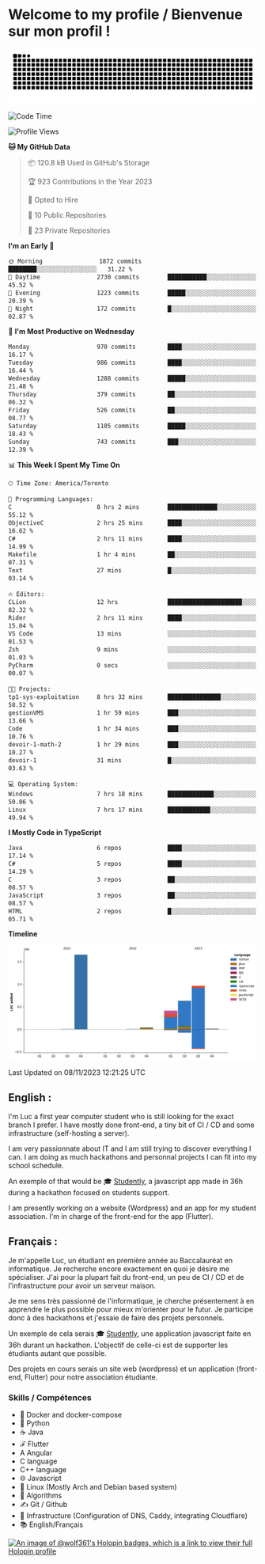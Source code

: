 # Welcome to my profile / Bienvenue sur mon profil !

![snake gif](https://github.com/wolf-361/wolf-361/blob/output/github-contribution-grid-snake.svg)

<!--START_SECTION:waka-->
![Code Time](http://img.shields.io/badge/Code%20Time-446%20hrs%2057%20mins-blue)

![Profile Views](http://img.shields.io/badge/Profile%20Views-0-blue)

**🐱 My GitHub Data** 

> 📦 120.8 kB Used in GitHub's Storage 
 > 
> 🏆 923 Contributions in the Year 2023
 > 
> 💼 Opted to Hire
 > 
> 📜 10 Public Repositories 
 > 
> 🔑 23 Private Repositories 
 > 
**I'm an Early 🐤** 

```text
🌞 Morning                1872 commits        ████████░░░░░░░░░░░░░░░░░   31.22 % 
🌆 Daytime                2730 commits        ███████████░░░░░░░░░░░░░░   45.52 % 
🌃 Evening                1223 commits        █████░░░░░░░░░░░░░░░░░░░░   20.39 % 
🌙 Night                  172 commits         █░░░░░░░░░░░░░░░░░░░░░░░░   02.87 % 
```
📅 **I'm Most Productive on Wednesday** 

```text
Monday                   970 commits         ████░░░░░░░░░░░░░░░░░░░░░   16.17 % 
Tuesday                  986 commits         ████░░░░░░░░░░░░░░░░░░░░░   16.44 % 
Wednesday                1288 commits        █████░░░░░░░░░░░░░░░░░░░░   21.48 % 
Thursday                 379 commits         ██░░░░░░░░░░░░░░░░░░░░░░░   06.32 % 
Friday                   526 commits         ██░░░░░░░░░░░░░░░░░░░░░░░   08.77 % 
Saturday                 1105 commits        █████░░░░░░░░░░░░░░░░░░░░   18.43 % 
Sunday                   743 commits         ███░░░░░░░░░░░░░░░░░░░░░░   12.39 % 
```


📊 **This Week I Spent My Time On** 

```text
🕑︎ Time Zone: America/Toronto

💬 Programming Languages: 
C                        8 hrs 2 mins        ██████████████░░░░░░░░░░░   55.12 % 
ObjectiveC               2 hrs 25 mins       ████░░░░░░░░░░░░░░░░░░░░░   16.62 % 
C#                       2 hrs 11 mins       ████░░░░░░░░░░░░░░░░░░░░░   14.99 % 
Makefile                 1 hr 4 mins         ██░░░░░░░░░░░░░░░░░░░░░░░   07.31 % 
Text                     27 mins             █░░░░░░░░░░░░░░░░░░░░░░░░   03.14 % 

🔥 Editors: 
CLion                    12 hrs              █████████████████████░░░░   82.32 % 
Rider                    2 hrs 11 mins       ████░░░░░░░░░░░░░░░░░░░░░   15.04 % 
VS Code                  13 mins             ░░░░░░░░░░░░░░░░░░░░░░░░░   01.53 % 
Zsh                      9 mins              ░░░░░░░░░░░░░░░░░░░░░░░░░   01.03 % 
PyCharm                  0 secs              ░░░░░░░░░░░░░░░░░░░░░░░░░   00.07 % 

🐱‍💻 Projects: 
tp1-sys-exploitation     8 hrs 32 mins       ███████████████░░░░░░░░░░   58.52 % 
gestionVMS               1 hr 59 mins        ███░░░░░░░░░░░░░░░░░░░░░░   13.66 % 
Code                     1 hr 34 mins        ███░░░░░░░░░░░░░░░░░░░░░░   10.76 % 
devoir-1-math-2          1 hr 29 mins        ███░░░░░░░░░░░░░░░░░░░░░░   10.27 % 
devoir-1                 31 mins             █░░░░░░░░░░░░░░░░░░░░░░░░   03.63 % 

💻 Operating System: 
Windows                  7 hrs 18 mins       █████████████░░░░░░░░░░░░   50.06 % 
Linux                    7 hrs 17 mins       ████████████░░░░░░░░░░░░░   49.94 % 
```

**I Mostly Code in TypeScript** 

```text
Java                     6 repos             ████░░░░░░░░░░░░░░░░░░░░░   17.14 % 
C#                       5 repos             ████░░░░░░░░░░░░░░░░░░░░░   14.29 % 
C                        3 repos             ██░░░░░░░░░░░░░░░░░░░░░░░   08.57 % 
JavaScript               3 repos             ██░░░░░░░░░░░░░░░░░░░░░░░   08.57 % 
HTML                     2 repos             █░░░░░░░░░░░░░░░░░░░░░░░░   05.71 % 
```



**Timeline**

![Lines of Code chart](https://raw.githubusercontent.com/wolf-361/wolf-361/main/assets/bar_graph.png)


 Last Updated on 08/11/2023 12:21:25 UTC
<!--END_SECTION:waka-->

## English : 

I'm Luc a first year computer student who is still looking for the exact branch I prefer. I have mostly done front-end, a tiny bit of CI / CD and some infrastructure (self-hosting a server).

I am very passionnate about IT and I am still trying to discover everything I can. I am doing as much hackathons and personnal projects I can fit into my school schedule.

An exemple of that would be 🎓 [Studently](https://github.com/wolf-361/Studently-CodeJam12), a javascript app made in 36h during a hackathon focused on students support.

I am presently working on a website (Wordpress) and an app for my student association. I'm in charge of the front-end for the app (Flutter).

## Français :

Je m'appelle Luc, un étudiant en première année au Baccalauréat en informatique. Je recherche encore exactement en quoi je désire me spécialiser. J'ai pour la plupart fait du front-end, un peu de CI / CD et de l'infrastructure pour avoir un serveur maison.

Je me sens très passionné de l'informatique, je cherche présentement à en apprendre le plus possible pour mieux m'orienter pour le futur. Je participe donc à des hackathons et j'essaie de faire des projets personnels.

Un exemple de cela serais 🎓 [Studently](https://github.com/wolf-361/Studently-CodeJam12), une application javascript faite en 36h durant un hackathon. L'objectif de celle-ci est de supporter les étudiants autant que possible.

Des projets en cours serais un site web (wordpress) et un application (front-end, Flutter) pour notre association étudiante.

###  Skills / Compétences

* 🐋 Docker and docker-compose
* 🐍 Python
* ☕ Java
* ℱ Flutter
* A Angular
* C language
* C++ language
* 🌐 Javascript
* 🐧 Linux (Mostly Arch and Debian based system)
* 🧩 Algorithms
* ✍️ Git / Github
* 📜 Infrastructure (Configuration of DNS, Caddy, integrating Cloudflare)
* 📚 English/Français

[![An image of @wolf361's Holopin badges, which is a link to view their full Holopin profile](https://holopin.me/wolf361)](https://holopin.io/@wolf361)



